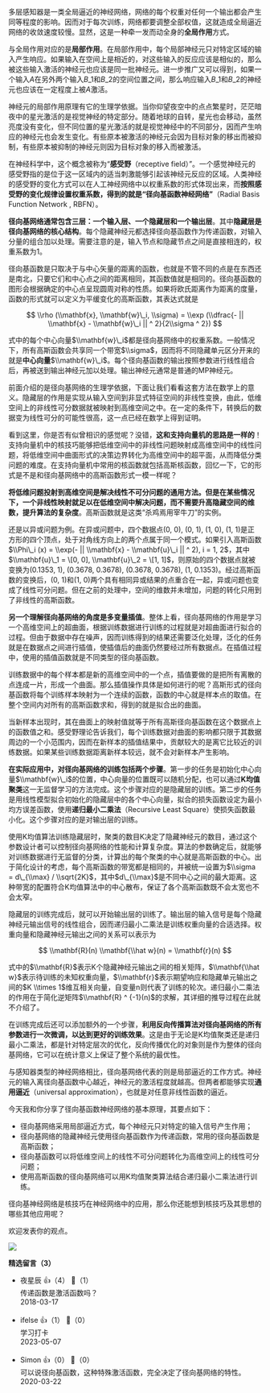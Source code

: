 多层感知器是一类全局逼近的神经网络，网络的每个权重对任何一个输出都会产生同等程度的影响。因而对于每次训练，网络都要调整全部权值，这就造成全局逼近网络的收敛速度较慢。显然，这是一种牵一发而动全身的**全局作用**方式。

与全局作用对应的是**局部作用**。在局部作用中，每个局部神经元只对特定区域的输入产生响应。如果输入在空间上是相近的，对这些输入的反应应该是相似的，那么被这些输入激活的神经元也应该是同一批神经元。进一步推广又可以得到，如果一个输入$A$在另外两个输入$B\_1$和$B\_2$的空间位置之间，那么响应输入$B\_1$和$B\_2$的神经元也应该在一定程度上被$A$激活。

神经元的局部作用原理有它的生理学依据。当你仰望夜空中的点点繁星时，茫茫暗夜中的星光激活的是视觉神经的特定部分。随着地球的自转，星光也会移动，虽然亮度没有变化，但不同位置的星光激活的就是视觉神经中的不同部分，因而产生响应的神经元也会发生变化。有些原本被激活的神经元会因为目标对象的移出而被抑制，有些原本被抑制的神经元则因为目标对象的移入而被激活。

在神经科学中，这个概念被称为“**感受野**（receptive field）”。一个感觉神经元的感受野指的是位于这一区域内的适当刺激能够引起该神经元反应的区域。人类神经的感受野的变化方式可以在人工神经网络中以权重系数的形式体现出来，而**按照感受野的变化规律设置权重系数，得到的就是“径向基函数神经网络”**（Radial Basis Function Network , RBFN）。

**径向基网络通常包含三层：一个输入层、一个隐藏层和一个输出层**。其中**隐藏层是径向基网络的核心结构**。每个隐藏神经元都选择径向基函数作为传递函数，对输入分量的组合加以处理。需要注意的是，输入节点和隐藏节点之间是直接相连的，权重系数为1。

径向基函数是只取决于与中心矢量的距离的函数，也就是不管不同的点是在东西还是南北，只要它们和中心点之间的距离相同，其函数值就是相同的。径向基函数的图形会根据确定的中心点呈现圆周对称的性质。如果将欧氏距离作为距离的度量，函数的形式就可以定义为平缓变化的高斯函数，其表达式就是

$$ \\rho (\\mathbf{x}, \\mathbf{w}\_i, \\sigma) = \\exp (\\dfrac{- || \\mathbf{x} - \\mathbf{w}\_i || ^ 2}{2\\sigma ^ 2}) $$

式中的每个中心向量$\\mathbf{w}\_i$都是径向基网络中的权重系数。一般情况下，所有高斯函数会共享同一个带宽$\\sigma$，因而将不同隐藏单元区分开来的就是**中心向量**$\\mathbf{w}\_i$。每个径向基函数的输出按照参数进行线性组合后，再被送到输出神经元加以处理。输出神经元通常是普通的MP神经元。

前面介绍的是径向基网络的生理学依据，下面让我们看看这套方法在数学上的意义。隐藏层的作用是实现从输入空间到非显式特征空间的非线性变换，由此，低维空间上的非线性可分数据就被映射到高维空间之中。在一定的条件下，转换后的数据变为线性可分的可能性很高，这一点已经在数学上得到证明。

看到这里，你是否有似曾相识的感觉呢？没错，**这和支持向量机的思路是一样的**！支持向量机中的核技巧能够把低维空间中的非线性问题映射成高维空间中的线性问题，将低维空间中曲面形式的决策边界转化为高维空间中的超平面，从而降低分类问题的难度。在支持向量机中常用的核函数就包括高斯核函数，回忆一下，它的形式是不是和径向基网络中的高斯函数形式一模一样呢？

**将低维问题投射到高维空间是解决线性不可分问题的通用方法。但是在某些情况下，一个非线性映射就足以在低维空间中解决问题，而不需要升高隐藏空间的维数，提升算法的复杂度**。高斯函数就是这类“杀鸡焉用宰牛刀”的实例。

还是以异或问题为例。在异或问题中，四个数据点(0, 0), (0, 1), (1, 0), (1, 1)是正方形的四个顶点，处于对角线方向上的两个点属于同一个模式。如果引入高斯函数$\\Phi\_i (x) = \\exp(- || \\mathbf{x} - \\mathbf{u}\_i || ^ 2), i = 1, 2$，其中$\\mathbf{u}\_1 = \[0, 0], \\mathbf{u}\_2 = \[1, 1]$，则原始的四个数据点就被变换为(0.1353, 1), (0.3678, 0.3678), (0.3678, 0.3678), (1, 0.1353)。经过高斯函数的变换后，(0, 1)和(1, 0)两个具有相同异或结果的点重合在一起，异或问题也变成了线性可分问题。但在之前的处理中，空间的维数并未增加，问题的转化只用到了非线性的高斯函数。

**另一个理解径向基网络的角度是多变量插值**。整体上看，径向基网络的作用是学习一个高维空间上的超曲面，根据训练数据进行训练的过程就是对超曲面进行拟合的过程。但由于数据中存在噪声，因而训练得到的结果还需要泛化处理，泛化的任务就是在数据点之间进行插值，使插值后的曲面仍然要经过所有数据点。在插值过程中，使用的插值函数就是不同类型的径向基函数。

训练数据中的每个样本都是新的高维空间中的一个点，插值要做的是把所有离散的点连成一片，形成一个曲面。那么插值操作具体是如何进行的呢？高斯形式的径向基函数将每个训练样本映射为一个连续的函数，函数的中心就是样本点的取值。在整个空间内对所有的高斯函数求和，得到的就是拟合出的曲面。

当新样本出现时，其在曲面上的映射值就等于所有高斯径向基函数在这个数据点上的函数值之和。感受野理论告诉我们，每个训练数据对曲面的影响都只限于其数据周边的一个小范围内，因而在新样本的插值结果中，贡献较大的是离它比较近的训练数据。如果某些训练数据距离新样本较远，就不会对新样本产生影响。

**在实际应用中，对径向基网络的训练包括两个步骤**。第一步的任务是初始化中心向量$\\mathbf{w}\_i$的位置，中心向量的位置既可以随机分配，也可以通过**K均值聚类**这一无监督学习的方法完成。这个步骤对应的是隐藏层的训练。第二步的任务是用线性模型拟合初始化的隐藏层中的各个中心向量，拟合的损失函数设定为最小均方误差函数，使用**递归最小二乘法**（Recursive Least Square）使损失函数最小化。这个步骤对应的是对输出层的训练。

使用K均值算法训练隐藏层时，聚类的数目K决定了隐藏神经元的数目，通过这个参数设计者可以控制径向基网络的性能和计算复杂度。算法的参数确定后，就能够对训练数据进行无监督的分类，计算出的每个聚类的中心就是高斯函数的中心。出于简化设计的考虑，每个高斯函数的带宽都是相同的，并被统一设置为$\\sigma = d\_{\\max} / \\sqrt{2K}$，其中$d\_{\\max}$是不同中心之间的最大距离。这种带宽的配置符合K均值算法中的中心散布，保证了各个高斯函数既不会太宽也不会太窄。

隐藏层的训练完成后，就可以开始输出层的训练了。输出层的输入信号是每个隐藏神经元输出信号的线性组合，因而递归最小二乘法是训练权重向量的合适选择。权重向量和隐藏神经元输出之间的关系可以表示为

$$ \\mathbf{R}(n) \\mathbf{\\hat w}(n) = \\mathbf{r}(n) $$

式中的$\\mathbf{R}$表示K个隐藏神经元输出之间的相关矩阵，$\\mathbf{\\hat w}$表示待训练的未知权重向量，$\\mathbf{r}$表示期望响应和隐藏单元输出之间的$K \\times 1$维互相关向量，自变量n则代表了训练的轮次。递归最小二乘法的作用在于简化逆矩阵$\\mathbf{R} ^ {-1}(n)$的求解，其详细的推导过程在此就不介绍了。

在训练完成后还可以添加额外的一个步骤，**利用反向传播算法对径向基网络的所有参数进行一次微调，以达到更好的训练效果**。这是由于无论是K均值聚类还是递归最小二乘法，都是针对特定层次的优化，反向传播优化的对象则是作为整体的径向基网络，它可以在统计意义上保证了整个系统的最优性。

与感知器类型的神经网络相比，径向基网络代表的则是局部逼近的工作方式。神经元的输入离径向基函数中心越近，神经元的激活程度就越高。但两者都能够实现**通用逼近**（universal approximation），也就是对任意非线性函数的逼近。

今天我和你分享了径向基函数神经网络的基本原理，其要点如下：

- 径向基网络采用局部逼近方式，每个神经元只对特定的输入信号产生作用；
- 径向基网络的隐藏神经元使用径向基函数作为传递函数，常用的径向基函数是高斯函数；
- 径向基函数可以将低维空间上的线性不可分问题转化为高维空间上的线性可分问题；
- 使用高斯函数的径向基网络可以用K均值聚类算法结合递归最小二乘法进行训练。

径向基神经网络是核技巧在神经网络中的应用，那么你还能想到核技巧及其思想的哪些其他应用呢？

欢迎发表你的观点。

![](https://static001.geekbang.org/resource/image/12/1e/12b28b058ec981788aabe18881c5781e.jpg?wh=1110%2A1022)
<div><strong>精选留言（3）</strong></div><ul>
<li><span>夜星辰</span> 👍（4） 💬（1）<div>传递函数是激活函数吗？</div>2018-03-17</li><br/><li><span>ifelse</span> 👍（1） 💬（0）<div>学习打卡</div>2023-05-07</li><br/><li><span>Simon</span> 👍（0） 💬（0）<div>可以说径向基函数，这种特殊激活函数，完全决定了径向基网络的特性。</div>2020-03-22</li><br/>
</ul>
